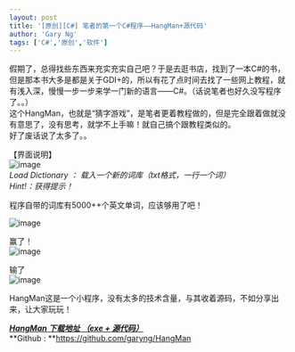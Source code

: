 ```yaml
---
layout: post
title: '[原创][C#] 笔者的第一个C#程序——HangMan+源代码'
author: 'Gary Ng'
tags: ['C#','原创','软件']
---
```


假期了，总得找些东西来充实充实自己吧？于是去逛书店，找到了一本C#的书，但是那本书大多是都是关于GDI+的，所以有花了点时间去找了一些网上教程，就有浅入深，慢慢一步一步来学一门新的语言——C#。（话说笔者也好久没写程序了。。）  
这个HangMan，也就是“猜字游戏”，是笔者更着教程做的，但是完全跟着做就没有意思了，没有思考，就学不上手嘛！就自己搞个跟教程类似的。  
好了废话说了太多了。。  
  
【界面说明】  
![image](http://lh5.ggpht.com/-aHR9cR66ItI/UJoKHRUJj7I/AAAAAAAACmU/96zoF7eWhYE/image_thumb%25255B16%25255D.png?imgmax=800)  
_Load Dictionary ： 载入一个新的词库（txt格式，一行一个词）_  
_Hint!：获得提示！_  
  
程序自带的词库有5000++个英文单词，应该够用了吧！  
  
![image](http://lh4.ggpht.com/-lC5-ujan40w/UJoKJOZREbI/AAAAAAAACmg/sa7v9sCfrxU/image_thumb%25255B17%25255D.png?imgmax=800)  
  
赢了！  
![image](http://lh5.ggpht.com/-2Ie2tfpmQJA/UJoKKywbrnI/AAAAAAAACm0/HoBK_SS7zBc/image_thumb%25255B18%25255D.png?imgmax=800)  
  
输了  
![image](http://lh6.ggpht.com/-C1xamVIMZkI/UJoKNdwWxdI/AAAAAAAACnE/chbIiEXhDIA/image_thumb%25255B19%25255D.png?imgmax=800)  
  
HangMan这是一个小程序，没有太多的技术含量，与其收着源码，不如分享出来，让大家玩玩！  
  
**_[HangMan 下载地址 （exe + 源代码）](http://db.tt/18qwAfQb)_**  
**Github  : **<https://github.com/garyng/HangMan>
